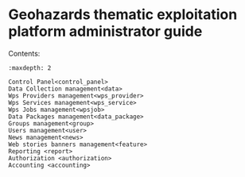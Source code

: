 # Geohazards thematic exploitation platform administrator guide

Contents:

```{toctree}
:maxdepth: 2

Control Panel<control_panel>
Data Collection management<data>
Wps Providers management<wps_provider>
Wps Services management<wps_service>
Wps Jobs management<wpsjob>
Data Packages management<data_package>
Groups management<group>
Users management<user>
News management<news>
Web stories banners management<feature>
Reporting <report>
Authorization <authorization>
Accounting <accounting>
```
